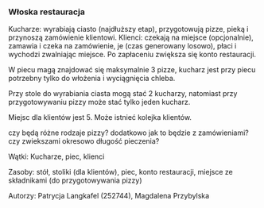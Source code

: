 ### Włoska restauracja
Kucharze: wyrabiają ciasto (najdłuższy etap), przygotowują pizze, pieką i przynoszą zamówienie klientowi.
Klienci: czekają na miejsce (opcjonalnie), zamawia i czeka na zamówienie, je (czas generowany losowo), płaci i wychodzi zwalniając miejsce. Po zapłaceniu zwiększa się konto restauracji.

W piecu magą znajdować się maksymalnie 3 pizze, kucharz jest przy piecu potrzebny tylko do włożenia i wyciągnięcia chleba. 

Przy stole do wyrabiania ciasta mogą stać 2 kucharzy, natomiast przy przygotowywaniu pizzy może stać tylko jeden kucharz. 

Miejsc dla klientów jest 5. Może istnieć kolejka klientów. 

czy będą różne rodzaje pizzy? dodatkowo jak to będzie z zamówieniami? czy zwiekszami okresowo długość pieczenia? 

Wątki: Kucharze, piec, klienci   

Zasoby: stół, stoliki (dla klientów), piec, konto restauracji, miejsce ze składnikami (do przygotowywania pizzy)    


Autorzy: Patrycja Langkafel (252744), Magdalena Przybylska 
